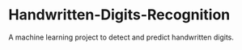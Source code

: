 # Handwritten-Digits-Recognition
A machine learning project to detect and predict handwritten digits.
